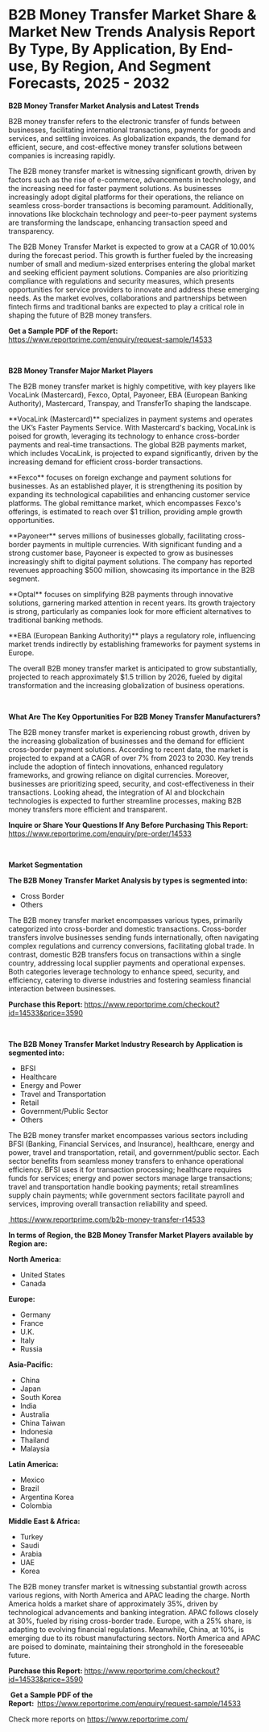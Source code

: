 <p><h1>B2B Money Transfer Market Share & Market New Trends Analysis Report By Type, By Application, By End-use, By Region, And Segment Forecasts, 2025 - 2032</h1></p><p><strong>B2B Money Transfer Market Analysis and Latest Trends</strong></p>
<p><p>B2B money transfer refers to the electronic transfer of funds between businesses, facilitating international transactions, payments for goods and services, and settling invoices. As globalization expands, the demand for efficient, secure, and cost-effective money transfer solutions between companies is increasing rapidly.</p><p>The B2B money transfer market is witnessing significant growth, driven by factors such as the rise of e-commerce, advancements in technology, and the increasing need for faster payment solutions. As businesses increasingly adopt digital platforms for their operations, the reliance on seamless cross-border transactions is becoming paramount. Additionally, innovations like blockchain technology and peer-to-peer payment systems are transforming the landscape, enhancing transaction speed and transparency.</p><p>The B2B Money Transfer Market is expected to grow at a CAGR of 10.00% during the forecast period. This growth is further fueled by the increasing number of small and medium-sized enterprises entering the global market and seeking efficient payment solutions. Companies are also prioritizing compliance with regulations and security measures, which presents opportunities for service providers to innovate and address these emerging needs. As the market evolves, collaborations and partnerships between fintech firms and traditional banks are expected to play a critical role in shaping the future of B2B money transfers.</p></p>
<p><strong>Get a Sample PDF of the Report:&nbsp;</strong> <a href="https://www.reportprime.com/enquiry/request-sample/14533?utm_campaign=3004&utm_medium=2&utm_source=Github&utm_content=ia&utm_term=20032025&utm_id=b2b-money-transfer">https://www.reportprime.com/enquiry/request-sample/14533</a></p>
<p>&nbsp;</p>
<p><strong>B2B Money Transfer Major Market Players</strong></p>
<p><p>The B2B money transfer market is highly competitive, with key players like VocaLink (Mastercard), Fexco, Optal, Payoneer, EBA (European Banking Authority), Mastercard, Transpay, and TransferTo shaping the landscape.</p><p>**VocaLink (Mastercard)** specializes in payment systems and operates the UK’s Faster Payments Service. With Mastercard's backing, VocaLink is poised for growth, leveraging its technology to enhance cross-border payments and real-time transactions. The global B2B payments market, which includes VocaLink, is projected to expand significantly, driven by the increasing demand for efficient cross-border transactions.</p><p>**Fexco** focuses on foreign exchange and payment solutions for businesses. As an established player, it is strengthening its position by expanding its technological capabilities and enhancing customer service platforms. The global remittance market, which encompasses Fexco's offerings, is estimated to reach over $1 trillion, providing ample growth opportunities.</p><p>**Payoneer** serves millions of businesses globally, facilitating cross-border payments in multiple currencies. With significant funding and a strong customer base, Payoneer is expected to grow as businesses increasingly shift to digital payment solutions. The company has reported revenues approaching $500 million, showcasing its importance in the B2B segment.</p><p>**Optal** focuses on simplifying B2B payments through innovative solutions, garnering marked attention in recent years. Its growth trajectory is strong, particularly as companies look for more efficient alternatives to traditional banking methods.</p><p>**EBA (European Banking Authority)** plays a regulatory role, influencing market trends indirectly by establishing frameworks for payment systems in Europe. </p><p>The overall B2B money transfer market is anticipated to grow substantially, projected to reach approximately $1.5 trillion by 2026, fueled by digital transformation and the increasing globalization of business operations.</p></p>
<p>&nbsp;</p>
<p><strong>What Are The Key Opportunities For B2B Money Transfer Manufacturers?</strong></p>
<p><p>The B2B money transfer market is experiencing robust growth, driven by the increasing globalization of businesses and the demand for efficient cross-border payment solutions. According to recent data, the market is projected to expand at a CAGR of over 7% from 2023 to 2030. Key trends include the adoption of fintech innovations, enhanced regulatory frameworks, and growing reliance on digital currencies. Moreover, businesses are prioritizing speed, security, and cost-effectiveness in their transactions. Looking ahead, the integration of AI and blockchain technologies is expected to further streamline processes, making B2B money transfers more efficient and transparent.</p></p>
<p><strong>Inquire or Share Your Questions If Any Before Purchasing This Report:</strong> <a href="https://www.reportprime.com/enquiry/pre-order/14533?utm_campaign=3004&utm_medium=2&utm_source=Github&utm_content=ia&utm_term=20032025&utm_id=b2b-money-transfer">https://www.reportprime.com/enquiry/pre-order/14533</a></p>
<p>&nbsp;</p>
<p><strong>Market Segmentation</strong></p>
<p><strong>The B2B Money Transfer Market Analysis by types is segmented into:</strong></p>
<p><ul><li>Cross Border</li><li>Others</li></ul></p>
<p><p>The B2B money transfer market encompasses various types, primarily categorized into cross-border and domestic transactions. Cross-border transfers involve businesses sending funds internationally, often navigating complex regulations and currency conversions, facilitating global trade. In contrast, domestic B2B transfers focus on transactions within a single country, addressing local supplier payments and operational expenses. Both categories leverage technology to enhance speed, security, and efficiency, catering to diverse industries and fostering seamless financial interaction between businesses.</p></p>
<p><strong>Purchase this Report:&nbsp;</strong><a href="https://www.reportprime.com/checkout?id=14533&price=3590&utm_campaign=3004&utm_medium=2&utm_source=Github&utm_content=ia&utm_term=20032025&utm_id=b2b-money-transfer">https://www.reportprime.com/checkout?id=14533&price=3590</a></p>
<p>&nbsp;</p>
<p><strong>The B2B Money Transfer Market Industry Research by Application is segmented into:</strong></p>
<p><ul><li>BFSI</li><li>Healthcare</li><li>Energy and Power</li><li>Travel and Transportation</li><li>Retail</li><li>Government/Public Sector</li><li>Others</li></ul></p>
<p><p>The B2B money transfer market encompasses various sectors including BFSI (Banking, Financial Services, and Insurance), healthcare, energy and power, travel and transportation, retail, and government/public sector. Each sector benefits from seamless money transfers to enhance operational efficiency. BFSI uses it for transaction processing; healthcare requires funds for services; energy and power sectors manage large transactions; travel and transportation handle booking payments; retail streamlines supply chain payments; while government sectors facilitate payroll and services, improving overall transaction reliability and speed.</p></p>
<p><a href="https://www.reportprime.com/b2b-money-transfer-r14533?utm_campaign=3004&utm_medium=2&utm_source=Github&utm_content=ia&utm_term=20032025&utm_id=b2b-money-transfer">&nbsp;https://www.reportprime.com/b2b-money-transfer-r14533</a></p>
<p><strong>In terms of Region, the B2B Money Transfer Market Players available by Region are:</strong></p>
<p>
    <p> <strong> North America: </strong>
        <ul>
            <li>United States</li>
            <li>Canada</li>
        </ul>
        </p> 
    <p> <strong> Europe: </strong>
        <ul>
            <li>Germany</li>
            <li>France</li>
            <li>U.K.</li>
            <li>Italy</li>
            <li>Russia</li>
        </ul>
        </p> 
    <p> <strong> Asia-Pacific: </strong>
        <ul>
            <li>China</li>
            <li>Japan</li>
            <li>South Korea</li>
            <li>India</li>
            <li>Australia</li>
            <li>China Taiwan</li>
            <li>Indonesia</li>
            <li>Thailand</li>
            <li>Malaysia</li>
        </ul>
        </p> 
    <p> <strong> Latin America: </strong>
        <ul>
            <li>Mexico</li>
            <li>Brazil</li>
            <li>Argentina Korea</li>
            <li>Colombia</li>
        </ul>
        </p> 
    <p> <strong> Middle East & Africa: </strong>
        <ul>
            <li>Turkey</li>
            <li>Saudi</li>
            <li>Arabia</li>
            <li>UAE</li>
            <li>Korea</li>
        </ul>
    </p>
    </p>
<p><p>The B2B money transfer market is witnessing substantial growth across various regions, with North America and APAC leading the charge. North America holds a market share of approximately 35%, driven by technological advancements and banking integration. APAC follows closely at 30%, fueled by rising cross-border trade. Europe, with a 25% share, is adapting to evolving financial regulations. Meanwhile, China, at 10%, is emerging due to its robust manufacturing sectors. North America and APAC are poised to dominate, maintaining their stronghold in the foreseeable future.</p></p>
<p><strong>Purchase this Report: </strong><a href="https://www.reportprime.com/checkout?id=14533&price=3590&utm_campaign=3004&utm_medium=2&utm_source=Github&utm_content=ia&utm_term=20032025&utm_id=b2b-money-transfer">https://www.reportprime.com/checkout?id=14533&price=3590</a></p>
<p>&nbsp;<strong>Get a Sample PDF of the Report:&nbsp;&nbsp;</strong><a href="https://www.reportprime.com/enquiry/request-sample/14533?utm_campaign=3004&utm_medium=2&utm_source=Github&utm_content=ia&utm_term=20032025&utm_id=b2b-money-transfer">https://www.reportprime.com/enquiry/request-sample/14533</a></p>
<p><strong></strong></p>
<p>Check more reports on <a href="https://www.reportprime.com/?utm_campaign=3004&utm_medium=2&utm_source=Github&utm_content=ia&utm_term=20032025&utm_id=b2b-money-transfer">https://www.reportprime.com/</a></p>